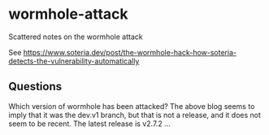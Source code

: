 # wormhole-attack
Scattered notes on the wormhole attack

See https://www.soteria.dev/post/the-wormhole-hack-how-soteria-detects-the-vulnerability-automatically


## Questions
Which version of wormhole has been attacked? The above blog seems to imply that it was the dev.v1 branch, but that is not a release, and it does not seem to be recent. The latest release is v2.7.2 ...
